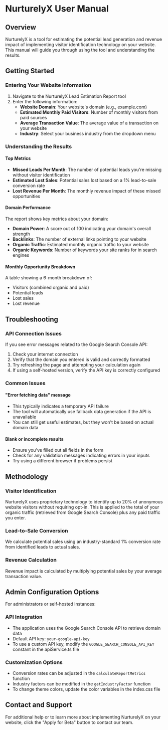 
# NurturelyX User Manual

## Overview
NurturelyX is a tool for estimating the potential lead generation and revenue impact of implementing visitor identification technology on your website. This manual will guide you through using the tool and understanding the results.

## Getting Started

### Entering Your Website Information
1. Navigate to the NurturelyX Lead Estimation Report tool
2. Enter the following information:
   - **Website Domain**: Your website's domain (e.g., example.com)
   - **Estimated Monthly Paid Visitors**: Number of monthly visitors from paid sources
   - **Average Transaction Value**: The average value of a transaction on your website
   - **Industry**: Select your business industry from the dropdown menu

### Understanding the Results

#### Top Metrics
- **Missed Leads Per Month**: The number of potential leads you're missing without visitor identification
- **Estimated Lost Sales**: Potential sales lost based on a 1% lead-to-sale conversion rate
- **Lost Revenue Per Month**: The monthly revenue impact of these missed opportunities

#### Domain Performance
The report shows key metrics about your domain:
- **Domain Power**: A score out of 100 indicating your domain's overall strength
- **Backlinks**: The number of external links pointing to your website
- **Organic Traffic**: Estimated monthly organic traffic to your website
- **Organic Keywords**: Number of keywords your site ranks for in search engines

#### Monthly Opportunity Breakdown
A table showing a 6-month breakdown of:
- Visitors (combined organic and paid)
- Potential leads
- Lost sales
- Lost revenue

## Troubleshooting

### API Connection Issues
If you see error messages related to the Google Search Console API:
1. Check your internet connection
2. Verify that the domain you entered is valid and correctly formatted
3. Try refreshing the page and attempting your calculation again
4. If using a self-hosted version, verify the API key is correctly configured

### Common Issues

#### "Error fetching data" message
- This typically indicates a temporary API failure
- The tool will automatically use fallback data generation if the API is unavailable
- You can still get useful estimates, but they won't be based on actual domain data

#### Blank or incomplete results
- Ensure you've filled out all fields in the form
- Check for any validation messages indicating errors in your inputs
- Try using a different browser if problems persist

## Methodology

### Visitor Identification
NurturelyX uses proprietary technology to identify up to 20% of anonymous website visitors without requiring opt-in. This is applied to the total of your organic traffic (retrieved from Google Search Console) plus any paid traffic you enter.

### Lead-to-Sale Conversion
We calculate potential sales using an industry-standard 1% conversion rate from identified leads to actual sales.

### Revenue Calculation
Revenue impact is calculated by multiplying potential sales by your average transaction value.

## Admin Configuration Options

For administrators or self-hosted instances:

### API Integration
- The application uses the Google Search Console API to retrieve domain data
- Default API key: `your-google-api-key`
- To use a custom API key, modify the `GOOGLE_SEARCH_CONSOLE_API_KEY` constant in the apiService.ts file

### Customization Options
- Conversion rates can be adjusted in the `calculateReportMetrics` function
- Industry factors can be modified in the `getIndustryFactor` function
- To change theme colors, update the color variables in the index.css file

## Contact and Support
For additional help or to learn more about implementing NurturelyX on your website, click the "Apply for Beta" button to contact our team.
